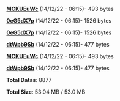 [**MCKUEuWc**](/data/MCKUEuWc.txt) (14/12/22 - 06:15)- 493 bytes

[**0eG5dX7p**](/data/0eG5dX7p.txt) (14/12/22 - 06:15)- 1526 bytes

[**0eG5dX7p**](/data/0eG5dX7p.txt) (14/12/22 - 06:15)- 1526 bytes

[**dtWpb9Sb**](/data/dtWpb9Sb.txt) (14/12/22 - 06:15)- 477 bytes

[**MCKUEuWc**](/data/MCKUEuWc.txt) (14/12/22 - 06:15)- 493 bytes

[**dtWpb9Sb**](/data/dtWpb9Sb.txt) (14/12/22 - 06:15)- 477 bytes

**Total Datas**: 8877

**Total Size**: 53.04 MB / 53.0 MB
